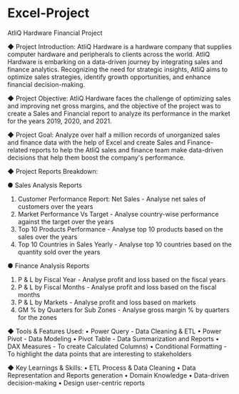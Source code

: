 # Excel-Project
AtliQ Hardware Financial Project

◆ Project Introduction:
AtliQ Hardware is a hardware company that supplies computer hardware and peripherals to clients across the world. AtliQ Hardware is embarking on a data-driven journey by integrating sales and finance analytics. Recognizing the need for strategic insights, AtliQ aims to optimize sales strategies, identify growth opportunities, and enhance financial decision-making.

◆ Project Objective:
AtliQ Hardware faces the challenge of optimizing sales and improving net gross margins, and the objective of the project was to create a Sales and Financial report to analyze its performance in the market for the years 2019, 2020, and 2021.

◆ Project Goal:
Analyze over half a million records of unorganized sales and finance data with the help of Excel and create Sales and Finance-related reports to help the AtliQ sales and finance team make data-driven decisions that help them boost the company's performance.

◆ Project Reports Breakdown:

● Sales Analysis Reports
1. Customer Performance Report: Net Sales - Analyse net sales of customers over the years
2. Market Performance Vs Target - Analyse country-wise performance against the target over the years
3. Top 10 Products Performance - Analyse top 10 products based on the sales over the years
4. Top 10 Countries in Sales Yearly - Analyse top 10 countries based on the quantity sold over the years

● Finance Analysis Reports
1. P & L by Fiscal Year - Analyse profit and loss based on the fiscal years
2. P & L by Fiscal Months - Analyse profit and loss based on the fiscal months
3. P & L by Markets - Analyse profit and loss based on markets
4. GM % by Quarters for Sub Zones - Analyse gross margin % by quarters for the zones

◆ Tools & Features Used:
• Power Query - Data Cleaning & ETL
• Power Pivot - Data Modeling
• Pivot Table - Data Summarization and Reports
• DAX Measures - To create Calculated Columns)
• Conditional Formatting - To highlight the data points that are interesting to stakeholders

◆ Key Learnings & Skills:
• ETL Process & Data Cleaning
• Data Representation and Reports generation
• Domain Knowledge
• Data-driven decision-making
• Design user-centric reports
